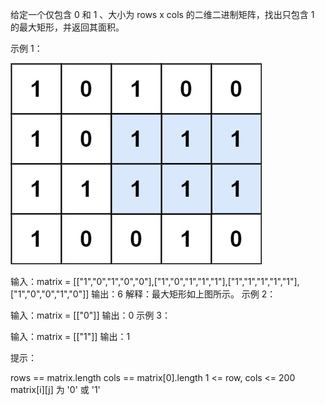 给定一个仅包含 0 和 1 、大小为 rows x cols 的二维二进制矩阵，找出只包含 1 的最大矩形，并返回其面积。

示例 1：

![img.png](img.png)

输入：matrix = [["1","0","1","0","0"],["1","0","1","1","1"],["1","1","1","1","1"],["1","0","0","1","0"]]
输出：6
解释：最大矩形如上图所示。
示例 2：

输入：matrix = [["0"]]
输出：0
示例 3：

输入：matrix = [["1"]]
输出：1

提示：

rows == matrix.length
cols == matrix[0].length
1 <= row, cols <= 200
matrix[i][j] 为 '0' 或 '1'
